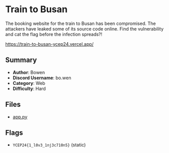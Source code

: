 # Train to Busan

The booking website for the train to Busan has been
compromised. The attackers have leaked some of its
source code online. Find the vulnerability and cat
the flag before the infection spreads?!

https://train-to-busan-ycep24.vercel.app/

## Summary

- **Author**: Bowen
- **Discord Username**: bo.wen
- **Category**: Web
- **Difficulty**: Hard

## Files

- [app.py](dist/app.py)

## Flags

- `YCEP24{1_l0v3_1nj3c710n5}` (static)
